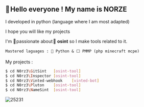 ## **👋 Hello everyone !** My name is NORZE

I developed in python (language where I am most adapted)

I hope you will like my projects


I'm 💖 passionate about 🔎 __osint__ so I make tools related to it.
```
Mastered laguages : 🐍 Python & ⬜ PMMP (php minecraft mcpe)
```


My projects :
```bash
$ cd N0rz3\GitSint   [osint-tool]
$ cd N0rz3\Inspector [osint-tool]
$ cd N0rz3\Vinted-webhook    [vinted-bot]
$ cd N0rz3\Pluton    [osint-tool]
$ cd N0rz3\NameSint  [osint-tool]
```
![25231](https://user-images.githubusercontent.com/123885505/231832010-1acf40d0-6645-4608-b058-c5fd78203f89.png)
